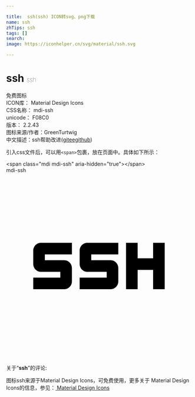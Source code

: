```yaml
---

title:  ssh(ssh) ICON转svg、png下载
name: ssh
zhTips: ssh
tags: []
search: 
image: https://iconhelper.cn/svg/material/ssh.svg

---
```


# ssh  <small style="font-size: 60%;font-weight: 100">ssh</small>


<div class="detail-page">
<p>
<span><span class="badge-success badge">免费图标</span> </span>
<br/>
<span>
ICON库：
<span class="badge-secondary badge">Material Design Icons</span> 
</span>
<br/>
<span>
CSS名称：
<span class="badge-secondary badge">mdi-ssh</span> 
</span>
<br/>
<span>
unicode：
<span class="badge-secondary badge">F08C0</span> 
<copy-btn content='F08C0' btn-title=""></copy-btn>
<copy-btn :content='String.fromCodePoint(parseInt("F08C0", 16))' btn-title="复制U"></copy-btn>
</span>
<br/>
<span>
版本：
<span class="badge-secondary badge">2.2.43</span> 
</span>
<br/>
<span>图标来源/作者：<span class="badge-light badge">GreenTurtwig</span></span> 
<br/>
<span class="zh-detail">中文描述：<span class="badge-primary badge">ssh</span><span class="help-link"><span>帮助改进</span>(<a href="https://gitee.com/liuwave/icon-helper/edit/master/json/material/ssh.json" target="_blank" rel="noopener noreferrer">gitee</a><a href="https://github.com/liuwave/icon-helper/edit/master/json/material/ssh.json" target="_blank" rel="noopener noreferrer">github</a></span>)</span><br/>
</p>
</div>
<div class="alert alert-dark">
  <i class="mdi mdi-ssh mdi-48px"></i>
  <i class="mdi mdi-ssh mdi-36px"></i>
  <i class="mdi mdi-ssh mdi-24px"></i>
  <i class="mdi mdi-ssh mdi-18px"></i>
</div>
<div>
  <p>引入css文件后，可以用<code>&lt;span&gt;</code>包裹，放在页面中。具体如下所示：    
  </p>
  <div class="alert alert-primary" style="font-size: 14px">
    &lt;span class="mdi mdi-ssh" aria-hidden="true"&gt;&lt;/span&gt;
    <copy-btn content='<span class="mdi mdi-ssh" aria-hidden="true"></span>'></copy-btn>
  </div>
  <div class="alert alert-secondary">
    <i class="mdi mdi-ssh"
    style="font-size: 24px"
    aria-hidden="true"></i> mdi-ssh
    <copy-btn content="mdi-ssh" btn-title="复制图标名称"></copy-btn>
  </div>
</div>
<div id="svg" class="svg-wrap">
<svg xmlns="http://www.w3.org/2000/svg" viewBox="0 0 24 24"><path d="M4.5,9C3.9,9 3.5,9.5 3.5,10V11.75C3.5,12.25 3.9,12.75 4.5,12.75H7V13.5H3.5V15H7.5C8.1,15 8.5,14.5 8.5,14V12.25C8.5,11.75 8.1,11.25 7.5,11.25H5V10.5H8.5V9H4.5M10.5,9C9.9,9 9.5,9.5 9.5,10V11.75C9.5,12.25 9.9,12.75 10.5,12.75H13V13.5H9.5V15H13.5C14.1,15 14.5,14.5 14.5,14V12.25C14.5,11.75 14.1,11.25 13.5,11.25H11V10.5H14.5V9H10.5M15.5,9V15H17V12.5H19V15H20.5V9H19V11H17V9H15.5Z" /></svg>
</div>
<detail full-name='mdi-ssh'></detail>
<div class="icon-detail__container">
<p>关于“<b>ssh</b>”的评论:</p>
</div>
<Vssue title="关于“ssh”的评论" />    
<div><p>图标ssh来源于Material Design Icons，可免费使用，更多关于 Material Design Icons的信息，参见：<a target="_blank" href="https://iconhelper.cn/material.html"> Material Design Icons</a>
</p></div>

